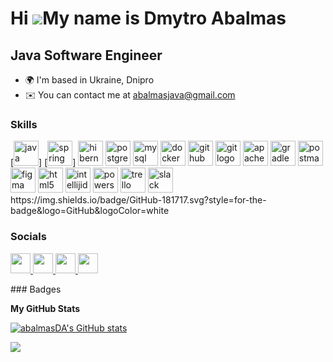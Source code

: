 Hi ![](https://user-images.githubusercontent.com/18350557/176309783-0785949b-9127-417c-8b55-ab5a4333674e.gif)My name is Dmytro Abalmas
======================================================================================================================================

Java Software Engineer
----------------------

* 🌍  I'm based in Ukraine, Dnipro
* ✉️  You can contact me at [abalmasjava@gmail.com](mailto:abalmasjava@gmail.com)

### Skills

<div align="left">
[<img src="https://cdn.jsdelivr.net/gh/devicons/devicon/icons/java/java-original.svg" height="40" alt="java logo" />]
[<img src="https://cdn.simpleicons.org/icons/springio.svg" height="40" alt="spring logo" />]
<img src="https://cdn.simpleicons.org/icons/hibernate.svg" height="40" alt="hibernate logo" />
<img src="https://cdn.jsdelivr.net/gh/devicons/devicon/icons/postgresql/postgresql-original.svg" height="40" alt="postgresql logo" />
<img src="https://cdn.jsdelivr.net/gh/devicons/devicon/icons/mysql/mysql-original.svg" height="40" alt="mysql logo" />
<img src="https://cdn.simpleicons.org/icons/docker.svg" height="40" alt="docker logo" />
<img src="https://cdn.simpleicons.org/icons/github.svg" height="40" alt="github logo" />
<img src="https://cdn.simpleicons.org/icons/git.svg" height="40" alt="git logo" />
<img src="https://cdn.simpleicons.org/icons/apache.svg" height="40" alt="apachemaven logo" />
<img src="https://cdn.simpleicons.org/icons/gradle.svg" height="40" alt="gradle logo" />
<img src="https://cdn.simpleicons.org/icons/postman.svg" height="40" alt="postman logo" />
<img src="https://cdn.simpleicons.org/icons/figma.svg" height="40" alt="figma logo" />
<img src="https://cdn.simpleicons.org/icons/html5.svg" height="40" alt="html5 logo" />
<img src="https://cdn.simpleicons.org/icons/intellijidea.svg" height="40" alt="intellijidea logo" />
<img src="https://cdn.simpleicons.org/icons/powershell.svg" height="40" alt="powershell logo" />
<img src="https://cdn.simpleicons.org/icons/trello.svg" height="40" alt="trello logo" />
<img src="https://cdn.simpleicons.org/icons/slack.svg" height="40" alt="slack logo" />
https://img.shields.io/badge/GitHub-181717.svg?style=for-the-badge&logo=GitHub&logoColor=white
</div>


### Socials

<p align="left"> <a href="https://www.dev.to/dmytroabalmas" target="_blank" rel="noreferrer"> <picture> <source media="(prefers-color-scheme: dark)" srcset="https://raw.githubusercontent.com/danielcranney/readme-generator/main/public/icons/socials/devdotto-dark.svg" /> <source media="(prefers-color-scheme: light)" srcset="https://raw.githubusercontent.com/danielcranney/readme-generator/main/public/icons/socials/devdotto.svg" /> <img src="https://raw.githubusercontent.com/danielcranney/readme-generator/main/public/icons/socials/devdotto.svg" width="32" height="32" /> </picture> </a> <a href="https://www.github.com/abalmasDA" target="_blank" rel="noreferrer"> <picture> <source media="(prefers-color-scheme: dark)" srcset="https://raw.githubusercontent.com/danielcranney/readme-generator/main/public/icons/socials/github-dark.svg" /> <source media="(prefers-color-scheme: light)" srcset="https://raw.githubusercontent.com/danielcranney/readme-generator/main/public/icons/socials/github.svg" /> <img src="https://raw.githubusercontent.com/danielcranney/readme-generator/main/public/icons/socials/github.svg" width="32" height="32" /> </picture> </a> <a href="https://www.linkedin.com/in/dmytro-abalmas-86301018a/" target="_blank" rel="noreferrer"> <picture> <source media="(prefers-color-scheme: dark)" srcset="https://raw.githubusercontent.com/danielcranney/readme-generator/main/public/icons/socials/linkedin-dark.svg" /> <source media="(prefers-color-scheme: light)" srcset="https://raw.githubusercontent.com/danielcranney/readme-generator/main/public/icons/socials/linkedin.svg" /> <img src="https://raw.githubusercontent.com/danielcranney/readme-generator/main/public/icons/socials/linkedin.svg" width="32" height="32" /> </picture> </a> <a href="https://www.stackoverflow.com/users/23618557/dmytro-abalmas" target="_blank" rel="noreferrer"> <picture> <source media="(prefers-color-scheme: dark)" srcset="undefined" /> <source media="(prefers-color-scheme: light)" srcset="https://raw.githubusercontent.com/danielcranney/readme-generator/main/public/icons/socials/stackoverflow.svg" /> <img src="https://raw.githubusercontent.com/danielcranney/readme-generator/main/public/icons/socials/stackoverflow.svg" width="32" height="32" /> </picture> </a></p>
### Badges

<b>My GitHub Stats</b>

<a href="http://www.github.com/abalmasDA"><img src="https://github-readme-stats.vercel.app/api?username=abalmasDA&show_icons=true&hide=&count_private=true&title_color=ef4444&text_color=ffffff&icon_color=ef4444&bg_color=0f172a&hide_border=true&show_icons=true" alt="abalmasDA's GitHub stats" /></a>

<a href="http://www.github.com/abalmasDA"><img src="https://github-readme-streak-stats.herokuapp.com/?user=abalmasDA&stroke=ffffff&background=0f172a&ring=ef4444&fire=ef4444&currStreakNum=ffffff&currStreakLabel=ef4444&sideNums=ffffff&sideLabels=ffffff&dates=ffffff&hide_border=true" /></a>
